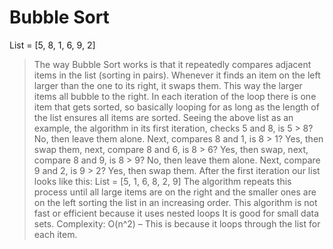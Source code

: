# Bubble Sort

List = [5, 8, 1, 6, 9, 2]
> The way Bubble Sort works is that it repeatedly compares adjacent items in the list (sorting in pairs). Whenever it finds an item on the left larger than the one to its right, it swaps them. 
> This way the larger items all bubble to the right. 
> In each iteration of the loop there is one item that gets sorted, so basically looping for as long as the length of the list ensures all items are sorted. 
> Seeing the above list as an example, the algorithm in its first iteration, checks 5 and 8, is 5 > 8? No, then leave them alone. 
> Next, compares 8 and 1, is 8 > 1? Yes, then swap them, next, compare 8 and 6, is 8 > 6? Yes, then swap, next, compare 8 and 9, is 8 > 9?   No, then leave them alone. Next, compare 9 and 2, is 9 > 2? Yes, then swap them. 
> After the first iteration our list looks like this: List = [5, 1, 6, 8, 2, 9]
> The algorithm repeats this process until all large items are on the right and the smaller ones are on the left sorting the list in an increasing order. 
> This algorithm is not fast or efficient because it uses nested loops
> It is good for small data sets.
Complexity: 
O(n^2) – This is because it loops through the list for each item.  
